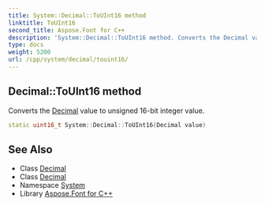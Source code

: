 ```yaml
---
title: System::Decimal::ToUInt16 method
linktitle: ToUInt16
second_title: Aspose.Font for C++
description: 'System::Decimal::ToUInt16 method. Converts the Decimal value to unsigned 16-bit integer value in C++.'
type: docs
weight: 5200
url: /cpp/system/decimal/touint16/
---
```

## Decimal::ToUInt16 method


Converts the [Decimal](../) value to unsigned 16-bit integer value.

```cpp
static uint16_t System::Decimal::ToUInt16(Decimal value)
```

## See Also

* Class [Decimal](../)
* Class [Decimal](../)
* Namespace [System](../../)
* Library [Aspose.Font for C++](../../../)
